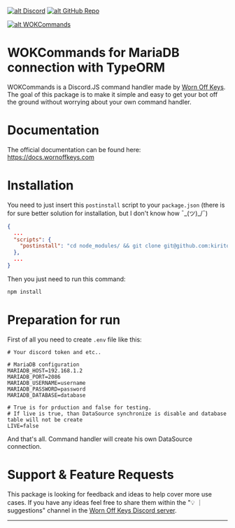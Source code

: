 <a href='http://wornoffkeys.com/discord' target='_blank'>![alt Discord](https://img.shields.io/discord/464316540490088448?color=7289da&logo=discord&logoColor=white)</a> <a href='https://github.com/AlexzanderFlores/WOKCommands-v2' target='_blank'>![alt GitHub Repo](https://img.shields.io/github/stars/AlexzanderFlores/WOKCommands?style=social)</a>

<a href='https://nodei.co/npm/wokcommands/' target='_blank'>![alt WOKCommands](https://nodei.co/npm/wokcommands.png)</a>

# WOKCommands for MariaDB connection with TypeORM

WOKCommands is a Discord.JS command handler made by [Worn Off Keys](https://youtube.com/wornoffkeys). The goal of this
package is to make it simple and easy to get your bot off the ground without worrying about your own command handler.

# Documentation

The official documentation can be found here: https://docs.wornoffkeys.com

# Installation

You need to just insert this `postinstall` script to your `package.json` (there is for sure better solution for
installation, but I don't know how ¯\_(ツ)_/¯)

```json
{
  ...
  "scripts": {
    "postinstall": "cd node_modules/ && git clone git@github.com:kiritodom53/WOKCommands-v2.git wokcommands-dom53 && cd wokcommands-dom53/ && git fetch && git pull && tsc --outDir dist --rootDir src --skipLibCheck && echo \"done\" && exit 0"
  },
  ...
}
```

Then you just need to run this command:

```bash
npm install
```

# Preparation for run

First of all you need to create `.env` file like this:

```dotenv
# Your discord token and etc..

# MariaDB configuration
MARIADB_HOST=192.168.1.2
MARIADB_PORT=2086
MARIADB_USERNAME=username
MARIADB_PASSWORD=password
MARIADB_DATABASE=database

# True is for prduction and false for testing.
# If live is true, than DataSource synchronize is disable and database table will not be create
LIVE=false
```

And that's all. Command handler will create his own DataSource connection.

# Support & Feature Requests

This package is looking for feedback and ideas to help cover more use cases. If you have any ideas feel free to share
them within the "💡 ｜ suggestions" channel in the [Worn Off Keys Discord server](http://wornoffkeys.com/discord).

---
